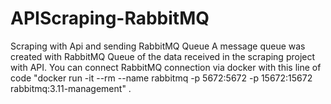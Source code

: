 # APIScraping-RabbitMQ
 Scraping with Api and sending RabbitMQ Queue
A message queue was created with RabbitMQ Queue of the data received in the scraping project with API. You can connect RabbitMQ connection via docker with this line of code "docker run -it --rm --name rabbitmq -p 5672:5672 -p 15672:15672 rabbitmq:3.11-management" .

